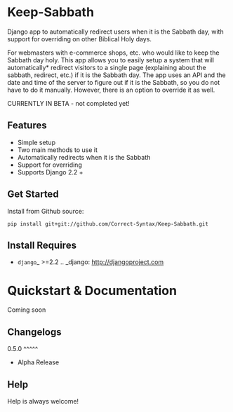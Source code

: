 # Keep-Sabbath
Django app to automatically redirect users when it is the Sabbath day, with support for overriding on other Biblical Holy days.

For webmasters with e-commerce shops, etc. who would like to keep the Sabbath day holy. This app allows you to easily setup a system that will automatically* redirect visitors to a single page (explaining about the sabbath, redirect, etc.) if it is the Sabbath day. The app uses an API and the date and time of the server to figure out if it is the Sabbath, so you do not have to do it manually. However, there is an option to override it as well.

CURRENTLY IN BETA - not completed yet!

Features
--------

-  Simple setup
-  Two main methods to use it
-  Automatically redirects when it is the Sabbath
-  Support for overriding
- Supports Django 2.2 +


Get Started
-----------

Install from Github source:

    pip install git+git://github.com/Correct-Syntax/Keep-Sabbath.git

Install Requires 
----------------

-  `django`_ >=2.2
.. _django: http://djangoproject.com



Quickstart & Documentation
==========================

Coming soon

Changelogs
-------------

0.5.0
^^^^^
    
- Alpha Release


Help
----

Help is always welcome!

